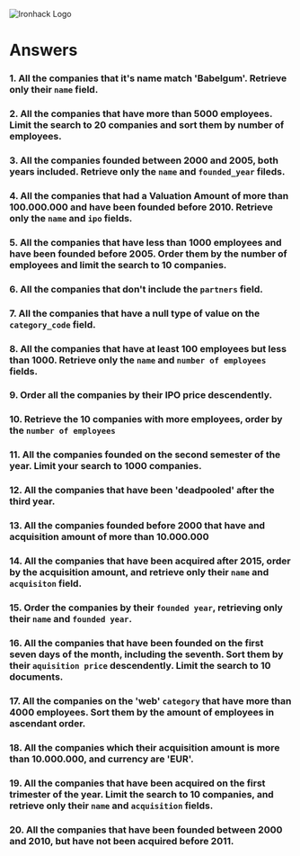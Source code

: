 ![Ironhack Logo](https://i.imgur.com/1QgrNNw.png)

# Answers

### 1. All the companies that it's name match 'Babelgum'. Retrieve only their `name` field.

<!-- 
    Filter: {name: 'Babelgum'}
    Project: {name:1, _id: 0}
 -->

### 2. All the companies that have more than 5000 employees. Limit the search to 20 companies and sort them by **number of employees**.

<!-- 
    Filter: {number_of_employees: {$gt: 5000}}
    Sort: {number_of_employees: -1}
    Limit: 20
-->

### 3. All the companies founded between 2000 and 2005, both years included. Retrieve only the `name` and `founded_year` fileds.

<!-- 
    Filter: {founded_year: {$gte: 2000, $lte: 2005}}
    Project: {_id: 0, name: 1, founded_year: 1}
 -->

### 4. All the companies that had a Valuation Amount of more than 100.000.000 and have been founded before 2010. Retrieve only the `name` and `ipo` fields.

<!-- 
    Filter: {$and : [{"ipo.valuation_amount": {$gt: 100000000}},{founded_year: {$lt : 2010}}]}
    Project: {_id: 0, name: 1, "ipo.valuation_amount": 1}
    Sort: {"ipo.valuation_amount": -1}
-->

### 5. All the companies that have less than 1000 employees and have been founded before 2005. Order them by the number of employees and limit the search to 10 companies.

<!--    
    Filter: {$and: [{number_of_employees: {$lt:1000}}, {founded_year: {$lt: 2005}}]}
    Sort: {number_of_employees: -1}
    Limit: 10

 -->

### 6. All the companies that don't include the `partners` field.

<!-- 
    Filter: { partners: { $exists: false } }
-->

### 7. All the companies that have a null type of value on the `category_code` field.

<!-- 
    Filter: {category_code : null}  
 -->

### 8. All the companies that have at least 100 employees but less than 1000. Retrieve only the `name` and `number of employees` fields.

<!-- 
    Filter: {number_of_employees: {$gte: 100, $lt: 1000}}
    Project: {_id: 0, name: 1, number_of_employees: 1} 
-->

### 9. Order all the companies by their IPO price descendently.

<!-- 
    Sort: {"ipo.valuation_amount": -1}
-->

### 10. Retrieve the 10 companies with more employees, order by the `number of employees`

<!--
    Sort: {number_of_employees : -1}
    Limit: 10
-->

### 11. All the companies founded on the second semester of the year. Limit your search to 1000 companies.

<!-- 
    Filter: {founded_month: {$gt : 6}}
    Limit: 1000
-->

### 12. All the companies that have been 'deadpooled' after the third year.

<!-- Your Code Goes Here -->

### 13. All the companies founded before 2000 that have and acquisition amount of more than 10.000.000

<!-- Your Code Goes Here -->

### 14. All the companies that have been acquired after 2015, order by the acquisition amount, and retrieve only their `name` and `acquisiton` field.

<!-- Your Code Goes Here -->

### 15. Order the companies by their `founded year`, retrieving only their `name` and `founded year`.

<!-- Your Code Goes Here -->

### 16. All the companies that have been founded on the first seven days of the month, including the seventh. Sort them by their `aquisition price` descendently. Limit the search to 10 documents.

<!-- Your Code Goes Here -->

### 17. All the companies on the 'web' `category` that have more than 4000 employees. Sort them by the amount of employees in ascendant order.

<!-- Your Code Goes Here -->

### 18. All the companies which their acquisition amount is more than 10.000.000, and currency are 'EUR'.

<!-- Your Code Goes Here -->

### 19. All the companies that have been acquired on the first trimester of the year. Limit the search to 10 companies, and retrieve only their `name` and `acquisition` fields.

<!-- Your Code Goes Here -->

### 20. All the companies that have been founded between 2000 and 2010, but have not been acquired before 2011.

<!-- Your Code Goes Here -->
